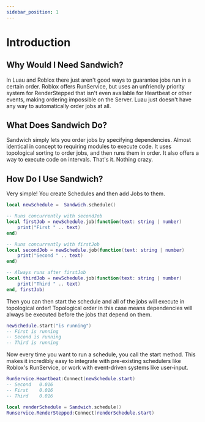 ```yaml
---
sidebar_position: 1
---
```


# Introduction

## Why Would I Need Sandwich?

In Luau and Roblox there just aren't good ways to guarantee jobs run in a certain order. Roblox offers RunService, but uses an unfriendly priority system for RenderStepped that isn't even available for Heartbeat or other events, making ordering impossible on the Server. Luau just doesn't have any way to automatically order jobs at all.

## What Does Sandwich Do?

Sandwich simply lets you order jobs by specifying dependencies. Almost identical in concept to requiring modules to execute code. It uses topological sorting to order jobs, and then runs them in order. It also offers a way to execute code on intervals. That's it. Nothing crazy.

## How Do I Use Sandwich?

Very simple! You create Schedules and then add Jobs to them.

```lua
local newSchedule =  Sandwich.schedule()

-- Runs concurrently with secondJob
local firstJob = newSchedule.job(function(text: string | number)
    print("First " .. text)
end)

-- Runs concurrently with firstJob
local secondJob = newSchedule.job(function(text: string | number)
    print("Second " .. text)
end)

-- Always runs after firstJob
local thirdJob = newSchedule.job(function(text: string | number)
    print("Third " .. text)
end, firstJob)
```

Then you can then start the schedule and all of the jobs will execute in topological order! Topological order in this case means dependencies will always be executed before the jobs that depend on them.

```lua
newSchedule.start("is running")
-- First is running
-- Second is running
-- Third is running
```

Now every time you want to run a schedule, you call the start method. This makes it incredibly easy to integrate with pre-existing schedulers like Roblox's RunService, or work with event-driven systems like user-input.

```lua
RunService.Heartbeat:Connect(newSchedule.start)
-- Second	0.016
-- First	0.016
-- Third	0.016

local renderSchedule = Sandwich.schedule()
Runservice.RenderStepped:Connect(renderSchedule.start)
```